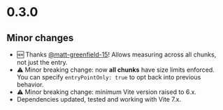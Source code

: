 # 0.3.0

## Minor changes

- 🆕 Thanks [@matt-greenfield-15](https://github.com/matt-greenfield-15)! Allows measuring across all chunks, not just the entry.
- ⚠️ Minor breaking change: now **all chunks** have size limits enforced. You can specify `entryPointOnly: true` to opt back into previous behavior.
- ⚠️ Minor breaking change: minimum Vite version raised to 6.x.
- Dependencies updated, tested and working with Vite 7.x.
